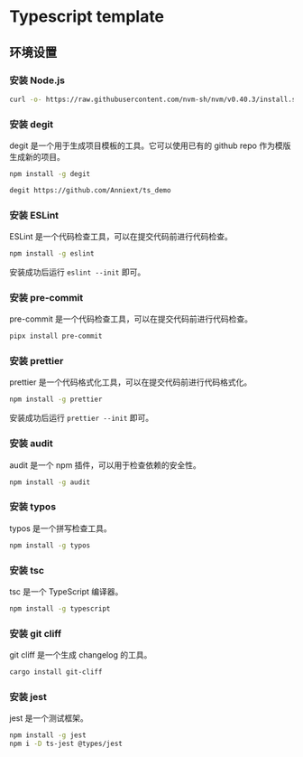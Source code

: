 # Typescript template

## 环境设置

### 安装 Node.js

```bash
curl -o- https://raw.githubusercontent.com/nvm-sh/nvm/v0.40.3/install.sh | bash
```

### 安装 degit

degit 是一个用于生成项目模板的工具。它可以使用已有的 github repo 作为模版生成新的项目。

```bash
npm install -g degit
```

```bash
degit https://github.com/Anniext/ts_demo
```

### 安装 ESLint

ESLint 是一个代码检查工具，可以在提交代码前进行代码检查。

```bash
npm install -g eslint
```

安装成功后运行 `eslint --init` 即可。

### 安装 pre-commit

pre-commit 是一个代码检查工具，可以在提交代码前进行代码检查。

```bash
pipx install pre-commit
```

### 安装 prettier

prettier 是一个代码格式化工具，可以在提交代码前进行代码格式化。

```bash
npm install -g prettier
```

安装成功后运行 `prettier --init` 即可。

### 安装 audit

audit 是一个 npm 插件，可以用于检查依赖的安全性。

```bash
npm install -g audit
```

### 安装 typos

typos 是一个拼写检查工具。

```bash
npm install -g typos
```

### 安装 tsc

tsc 是一个 TypeScript 编译器。

```bash
npm install -g typescript
```

### 安装 git cliff

git cliff 是一个生成 changelog 的工具。

```bash
cargo install git-cliff
```

### 安装 jest

jest 是一个测试框架。

```bash
npm install -g jest
npm i -D ts-jest @types/jest
```
